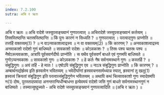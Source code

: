 ```yaml
---
index: 7.2.100
sutra: अचि र ऋतः

---
```

 अचि र ऋतः ॥ अचि रादेशे जस्युपसङ्ख्यानं गुणपरत्वात् ॥ अचिरादेशे जस्युपसङ्ख्यानं कर्तव्यम् । तिस्रस्तिष्ठन्ति चतस्रस्तिष्ठन्ति ॥ किं पुनः कारणं न सिध्यति ? ॥ गुणपरत्वात् । परत्वाद्गुणः प्राप्नोति ॥ तत्तर्हि वक्तव्यम्(1) ? ॥ न वाऽनवकाशत्वाद्रस्य ॥ न वा वक्तव्यम्(2) ॥ किं कारणम् ? ॥ अनवकाशत्वाद्रस्य अनवाकाशो रादेशो गुणं बाधिष्यते ॥ सावकाशो रादेशः ॥ कोऽवकाशः ? ॥ तिस्रः पश्य चतस्रः पश्य ॥ नैषोऽस्त्यवकाशः, अत्रापि पूर्वसवर्णदीर्घः प्राप्नोति । स यथैव पूर्वसवर्णं बाधते एवं गुणमपि बाधिष्यते ॥ गुणोऽप्यनवकाशः ॥ सावकाशो गुणः ॥ कोऽवकाशः ? ॥ हे कर्तः नैष सर्वनामस्थाने गुणः ॥ कस्तर्हि ? ॥ संबुद्धिगुणः ॥ अयं तर्हि - हे मातः ! ॥ एषोऽपि संबुद्धिगुण एव ॥ नाऽत्र संबुद्धिगुणः प्राप्नोति ॥ किं कारणम् ? ॥ अम्बार्थनद्योर्ह्रस्व इति ह्रस्वत्वेन भवितव्यम् ॥ भवेदीर्घाणां ह्रस्ववचनसार्मथ्यान्न स्यात्, ह्रस्वानां तु खलु(1) ह्रस्वत्वं क्रियतां संबुद्धिगुण इति परत्वात्संबुद्धिगुणेन भवितव्यम् ॥ अथापि कथं चित्सावकाशो गुणः स्यादेवमपि न(1) दोषः, पुरस्तादपवादा अनन्तरान्विधीन्बाधन्त इत्येवमयं रादेशो जसि गुणं बाधते सर्वनामस्थानगुणं न बाधिष्यते । तस्मात्सुष्ठूच्यते -  अचि रादेशे जस्युपसङ्ख्यानं गुणपरत्वादिति ॥ (अचि र ऋतः ) ॥ 